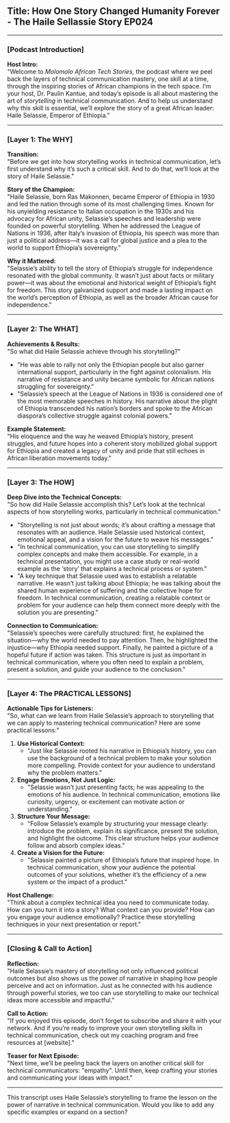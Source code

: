 ## Title: How One Story Changed Humanity Forever - The Haile Sellassie Story EP024

---

### **[Podcast Introduction]**
**Host Intro:**  
"Welcome to *Molomolo African Tech Stories*, the podcast where we peel back the layers of technical communication mastery, one skill at a time, through the inspiring stories of African champions in the tech space. I’m your host, Dr. Paulin Kantue, and today’s episode is all about mastering the art of *storytelling* in technical communication. And to help us understand why this skill is essential, we’ll explore the story of a great African leader: Haile Selassie, Emperor of Ethiopia."

---

### **[Layer 1: The WHY]**  
**Transition:**  
"Before we get into how storytelling works in technical communication, let’s first understand why it’s such a critical skill. And to do that, we’ll look at the story of Haile Selassie."

**Story of the Champion:**  
"Haile Selassie, born Ras Makonnen, became Emperor of Ethiopia in 1930 and led the nation through some of its most challenging times. Known for his unyielding resistance to Italian occupation in the 1930s and his advocacy for African unity, Selassie’s speeches and leadership were founded on powerful storytelling. When he addressed the League of Nations in 1936, after Italy’s invasion of Ethiopia, his speech was more than just a political address—it was a call for global justice and a plea to the world to support Ethiopia’s sovereignty."

**Why it Mattered:**  
"Selassie’s ability to tell the story of Ethiopia’s struggle for independence resonated with the global community. It wasn’t just about facts or military power—it was about the emotional and historical weight of Ethiopia’s fight for freedom. This story galvanized support and made a lasting impact on the world’s perception of Ethiopia, as well as the broader African cause for independence."

---

### **[Layer 2: The WHAT]**  
**Achievements & Results:**  
"So what did Haile Selassie achieve through his storytelling?"  
- "He was able to rally not only the Ethiopian people but also garner international support, particularly in the fight against colonialism. His narrative of resistance and unity became symbolic for African nations struggling for sovereignty."
- "Selassie’s speech at the League of Nations in 1936 is considered one of the most memorable speeches in history. His narrative about the plight of Ethiopia transcended his nation’s borders and spoke to the African diaspora’s collective struggle against colonial powers."

**Example Statement:**  
"His eloquence and the way he weaved Ethiopia’s history, present struggles, and future hopes into a coherent story mobilized global support for Ethiopia and created a legacy of unity and pride that still echoes in African liberation movements today."

---

### **[Layer 3: The HOW]**  
**Deep Dive into the Technical Concepts:**  
"So how did Haile Selassie accomplish this? Let’s look at the technical aspects of how storytelling works, particularly in technical communication."  
- "Storytelling is not just about words; it’s about crafting a message that resonates with an audience. Haile Selassie used historical context, emotional appeal, and a vision for the future to weave his messages."
- "In technical communication, you can use storytelling to simplify complex concepts and make them accessible. For example, in a technical presentation, you might use a case study or real-world example as the ‘story’ that explains a technical process or system."
- "A key technique that Selassie used was to establish a relatable narrative. He wasn’t just talking about Ethiopia; he was talking about the shared human experience of suffering and the collective hope for freedom. In technical communication, creating a relatable context or problem for your audience can help them connect more deeply with the solution you are presenting."

**Connection to Communication:**  
"Selassie’s speeches were carefully structured: first, he explained the situation—why the world needed to pay attention. Then, he highlighted the injustice—why Ethiopia needed support. Finally, he painted a picture of a hopeful future if action was taken. This structure is just as important in technical communication, where you often need to explain a problem, present a solution, and guide your audience to the conclusion."

---

### **[Layer 4: The PRACTICAL LESSONS]**  
**Actionable Tips for Listeners:**  
"So, what can we learn from Haile Selassie’s approach to storytelling that we can apply to mastering technical communication? Here are some practical lessons:"  
1. **Use Historical Context:**  
   - "Just like Selassie rooted his narrative in Ethiopia’s history, you can use the background of a technical problem to make your solution more compelling. Provide context for your audience to understand why the problem matters."
2. **Engage Emotions, Not Just Logic:**  
   - "Selassie wasn’t just presenting facts; he was appealing to the emotions of his audience. In technical communication, emotions like curiosity, urgency, or excitement can motivate action or understanding."
3. **Structure Your Message:**  
   - "Follow Selassie’s example by structuring your message clearly: introduce the problem, explain its significance, present the solution, and highlight the outcome. This clear structure helps your audience follow and absorb complex ideas."
4. **Create a Vision for the Future:**  
   - "Selassie painted a picture of Ethiopia’s future that inspired hope. In technical communication, show your audience the potential outcomes of your solutions, whether it’s the efficiency of a new system or the impact of a product."

**Host Challenge:**  
"Think about a complex technical idea you need to communicate today. How can you turn it into a story? What context can you provide? How can you engage your audience emotionally? Practice these storytelling techniques in your next presentation or report."

---

### **[Closing & Call to Action]**  
**Reflection:**  
"Haile Selassie’s mastery of storytelling not only influenced political outcomes but also shows us the power of narrative in shaping how people perceive and act on information. Just as he connected with his audience through powerful stories, we too can use storytelling to make our technical ideas more accessible and impactful."

**Call to Action:**  
"If you enjoyed this episode, don’t forget to subscribe and share it with your network. And if you’re ready to improve your own storytelling skills in technical communication, check out my coaching program and free resources at [website]."

**Teaser for Next Episode:**  
"Next time, we’ll be peeling back the layers on another critical skill for technical communicators: "empathy". Until then, keep crafting your stories and communicating your ideas with impact."

---

This transcript uses Haile Selassie’s storytelling to frame the lesson on the power of narrative in technical communication. Would you like to add any specific examples or expand on a section?
